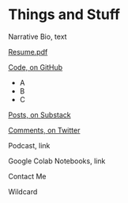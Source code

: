 # Things and Stuff

Narrative Bio, text

[Resume.pdf](Resume.pdf)

[Code, on GitHub](https://github.com/johntomczak)

* A
* B
* C

[Posts, on Substack](https://jjtposts.substack.com/people/1046252-john)

[Comments, on Twitter](https://twitter.com/JJT1996)

Podcast, link

Google Colab Notebooks, link

Contact Me

Wildcard
